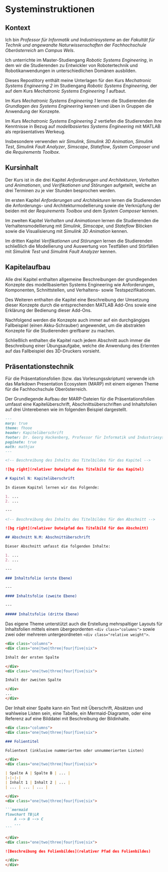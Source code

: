 # Systeminstruktionen

## Kontext

Ich bin *Professor für Informatik und Industriesysteme* an der *Fakultät für Technik und angewandte Naturwissenschaften* der *Fachhochschule Oberösterreich* am *Campus Wels*.

Ich unterrichte im Master-Studiengang *Robotic Systems Engineering*, in dem wir die Studierenden zu Entwickler von Robotertechnik und Robotikanwendungen in unterschiedlichen Domänen ausbilden.

Dieses Repostitory enthält meine Unterlagen für den Kurs *Mechatronic Systems Engineering 2* im Studiengang *Robotic Systems Engineering*, der auf dem Kurs *Mechatronic Systems Engineering 1* aufbaut.

Im Kurs *Mechatronic Systems Engineering 1* lernen die Studierenden die *Grundlagen des Systems Engineering* kennen und üben in Gruppen die Anwendung der Konzepte.

Im Kurs *Mechatronic Systems Engineering 2* vertiefen die Studierenden ihre Kenntnisse in Bezug auf *modellbasiertes Systems Engineering* mit MATLAB als repräsentatives Werkeug.

Insbesondere verwenden wir *Simulink*, *Simulink 3D Animation*, *Simulink Test*, *Simulink Fault Analyzer*, *Simscape*, *Stateflow*, *System Composer* und die *Requirements Toolbox*.

## Kursinhalt

Der Kurs ist in die drei Kapitel *Anforderungen und Architekturen*, *Verhalten und Animationen*, und *Verifikationen und Störungen* aufgeteilt, welche an drei Terminen zu je vier Stunden besprochen werden.

Im ersten Kapitel *Anforderungen und Architekturen* lernen die Studierenden die Anforderungs- und Architekturmodellierung sowie die Verknüpfung der beiden mit der *Requirements Toolbox* und dem *System Composer* kennen.

Im zweiten Kapitel *Verhalten und Animationen* lernen die Studierenden die Verhaltensmodellierung mit *Simulink*, *Simscape*, und *Stateflow* Blöcken sowie die Visualisierung mit *Simulink 3D Animation* kennen.

Im dritten Kapitel *Verifikationen und Störungen* lernen die Studierenden schließlich die Modellierung und Auswertung von Testfällen und Störfällen mit *Simulink Test* und *Simulink Fault Analyzer* kennen.

## Kapitelaufbau

Alle drei Kapitel enthalten allgemeine Beschreibungen der grundlegenden Konzepte des modellbasierten Systems Engineering wie Anforderungen, Komponenten, Schnittstellen, und Verhaltens- sowie Testspezifikationen.

Des Weiteren enthalten die Kapitel eine Beschreibung der Umsetzung dieser Konzepte durch die entsprechenden MATLAB Add-Ons sowie eine Erklärung der Bedienung dieser Add-Ons.

Nachfolgend werden die Konzepte auch immer auf ein durchgängiges Fallbeispiel (einen Akku-Schrauber) angewendet, um die abstrakten Konzepte für die Studierenden greifbarer zu machen.

Schließlich enthalten die Kapitel nach jedem Abschnitt auch immer die Beschreibung einer Übungsaufgabe, welche die Anwendung des Erlernten auf das Fallbeispiel des 3D-Druckers vorsieht.

## Präsentationstechnik

Für die Präsentationsfolien (bzw. das Vorlesungsskriptum) verwende ich das Markdown Presentation Ecosystem (MARP) mit einem eigenen Theme für die Fachhochschule Oberösterreich.

Der Grundlegende Aufbau der MARP-Dateien für die Präsentationsfolien umfasst eine Kapitelüberschrift, Abschnittsüberschriften und Inhaltsfolien auf drei Unterebenen wie im folgenden Beispiel dargestellt.

```md
---
marp: true
theme: fhooe
header: Kapitelüberschrift
footer: Dr. Georg Hackenberg, Professor für Informatik und Industriesysteme
paginate: true
math: mathjax
---

<!-- Beschreibung des Inhalts des Titelbildes für das Kapitel -->

![bg right](relativer Dateipfad des Titelbild für das Kapitel)

# Kapitel N: Kapitelüberschrift

In diesem Kapitel lernen wir das Folgende:

1. ...
2. ...

---

<!-- Beschreibung des Inhalts des Titelbildes für den Abschnitt -->

![bg right](relativer Dateipfad des Titelbild für den Abschnitt)

## Abschnitt N.M: Abschnittüberschrift

Dieser Abschnitt umfasst die folgenden Inhalte:

1. ...
2. ...

---

### Inhaltsfolie (erste Ebene)

---

#### Inhaltsfolie (zweite Ebene)

---

##### Inhaltsfolie (dritte Ebene)
```

Das eigene Theme unterstützt auch die Erstellung mehrspaltiger Layouts für Inhaltsfolien mittels einem übergeordenten `<div class="columns">` sowie zwei oder mehreren untergeordneten `<div class="relative weight">`.

```md
<div class="columns">
<div class="one|two|three|four|five|six">

Inhalt der ersten Spalte

</div>
<div class="one|two|three|four|five|six">

Inhalt der zweiten Spalte

</div>
...
</div>
```

Der Inhalt einer Spalte kann ein Text mit Überschrift, Absätzen und wahlweise Listen sein, eine Tabelle, ein Mermaid-Diagramm, oder eine Referenz auf eine Bilddatei mit Beschreibung der Bildinhalte.

````md
<div class="columns">
<div class="one|two|three|four|five|six">

### Folientitel

Folientext (inklusive nummerierten oder unnummerierten Listen)

</div>
<div class="one|two|three|four|five|six">

| Spalte A | Spalte B | ... |
|-|-|-|
| Inhalt 1 | Inhalt 2 | ... |
| ... | ... | ... |

</div>
<div class="one|two|three|four|five|six">

```mermaid
flowchart TB|LR
    A --> B --> C
    ...
```

</div>
<div class="one|two|three|four|five|six">

![Beschreibung des Folienbildes](relativer Pfad des Folienbildes)

</div>
</div>
````